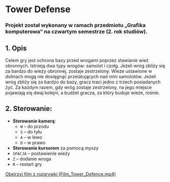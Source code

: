 # Tower Defense
### Projekt został wykonany w ramach przedmiotu „Grafika komputerowa” na czwartym semestrze (2. rok studiów).

## 1. Opis
Celem gry jest ochrona bazy przed wrogami poprzez stawianie wież obronnych. Istnieją dwa typy wrogów: samolot i czołg. Jeżeli wróg zbliży się za bardzo do wieży obronnej, zostaje zestrzelony. Wieże ustawione w dolinach mogą nie dosięgnąć przelatujących nad nimi samolotów. Jeżeli wróg zbliży się za bardzo do bazy, gracz traci jedno z trzech posiadanych żyć. Za każdym razem, gdy wróg zostaje zestrzelony, na jego miejsce pojawiają się dwaj kolejni, a budżet gracza, za który buduje wieże, rośnie.

## 2. Sterowanie:
- **Sterowanie kamerą**:
  - `W` – do przodu  
  - `S` – do tyłu  
  - `A` – w lewo  
  - `D` – w prawo  
- **Sterowanie kursorem** za pomocą myszy
- `SPACJA` – postawienie wieży
- `Z` – dodanie wroga
- `R` – restart gry

[Obejrzyj film z rozgrywki (Film_Tower_Defence.mp4)](./Film_Tower_Defence.mp4)
